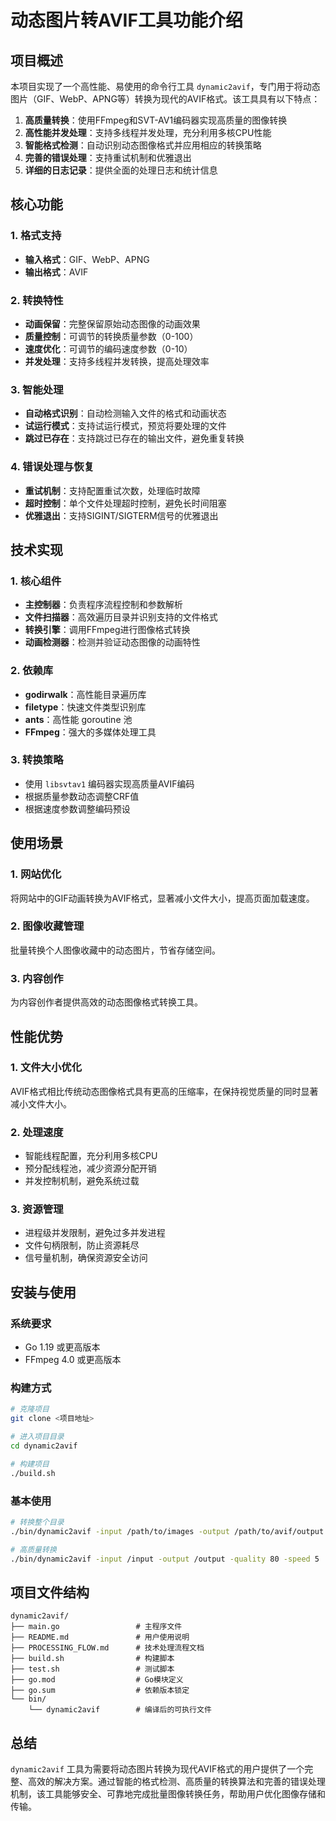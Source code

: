# 动态图片转AVIF工具功能介绍

## 项目概述

本项目实现了一个高性能、易使用的命令行工具 `dynamic2avif`，专门用于将动态图片（GIF、WebP、APNG等）转换为现代的AVIF格式。该工具具有以下特点：

1. **高质量转换**：使用FFmpeg和SVT-AV1编码器实现高质量的图像转换
2. **高性能并发处理**：支持多线程并发处理，充分利用多核CPU性能
3. **智能格式检测**：自动识别动态图像格式并应用相应的转换策略
4. **完善的错误处理**：支持重试机制和优雅退出
5. **详细的日志记录**：提供全面的处理日志和统计信息

## 核心功能

### 1. 格式支持
- **输入格式**：GIF、WebP、APNG
- **输出格式**：AVIF

### 2. 转换特性
- **动画保留**：完整保留原始动态图像的动画效果
- **质量控制**：可调节的转换质量参数（0-100）
- **速度优化**：可调节的编码速度参数（0-10）
- **并发处理**：支持多线程并发转换，提高处理效率

### 3. 智能处理
- **自动格式识别**：自动检测输入文件的格式和动画状态
- **试运行模式**：支持试运行模式，预览将要处理的文件
- **跳过已存在**：支持跳过已存在的输出文件，避免重复转换

### 4. 错误处理与恢复
- **重试机制**：支持配置重试次数，处理临时故障
- **超时控制**：单个文件处理超时控制，避免长时间阻塞
- **优雅退出**：支持SIGINT/SIGTERM信号的优雅退出

## 技术实现

### 1. 核心组件
- **主控制器**：负责程序流程控制和参数解析
- **文件扫描器**：高效遍历目录并识别支持的文件格式
- **转换引擎**：调用FFmpeg进行图像格式转换
- **动画检测器**：检测并验证动态图像的动画特性

### 2. 依赖库
- **godirwalk**：高性能目录遍历库
- **filetype**：快速文件类型识别库
- **ants**：高性能 goroutine 池
- **FFmpeg**：强大的多媒体处理工具

### 3. 转换策略
- 使用 `libsvtav1` 编码器实现高质量AVIF编码
- 根据质量参数动态调整CRF值
- 根据速度参数调整编码预设

## 使用场景

### 1. 网站优化
将网站中的GIF动画转换为AVIF格式，显著减小文件大小，提高页面加载速度。

### 2. 图像收藏管理
批量转换个人图像收藏中的动态图片，节省存储空间。

### 3. 内容创作
为内容创作者提供高效的动态图像格式转换工具。

## 性能优势

### 1. 文件大小优化
AVIF格式相比传统动态图像格式具有更高的压缩率，在保持视觉质量的同时显著减小文件大小。

### 2. 处理速度
- 智能线程配置，充分利用多核CPU
- 预分配线程池，减少资源分配开销
- 并发控制机制，避免系统过载

### 3. 资源管理
- 进程级并发限制，避免过多并发进程
- 文件句柄限制，防止资源耗尽
- 信号量机制，确保资源安全访问

## 安装与使用

### 系统要求
- Go 1.19 或更高版本
- FFmpeg 4.0 或更高版本

### 构建方式
```bash
# 克隆项目
git clone <项目地址>

# 进入项目目录
cd dynamic2avif

# 构建项目
./build.sh
```

### 基本使用
```bash
# 转换整个目录
./bin/dynamic2avif -input /path/to/images -output /path/to/avif/output

# 高质量转换
./bin/dynamic2avif -input /input -output /output -quality 80 -speed 5
```

## 项目文件结构

```
dynamic2avif/
├── main.go                 # 主程序文件
├── README.md               # 用户使用说明
├── PROCESSING_FLOW.md      # 技术处理流程文档
├── build.sh                # 构建脚本
├── test.sh                 # 测试脚本
├── go.mod                  # Go模块定义
├── go.sum                  # 依赖版本锁定
└── bin/
    └── dynamic2avif        # 编译后的可执行文件
```

## 总结

`dynamic2avif` 工具为需要将动态图片转换为现代AVIF格式的用户提供了一个完整、高效的解决方案。通过智能的格式检测、高质量的转换算法和完善的错误处理机制，该工具能够安全、可靠地完成批量图像转换任务，帮助用户优化图像存储和传输。